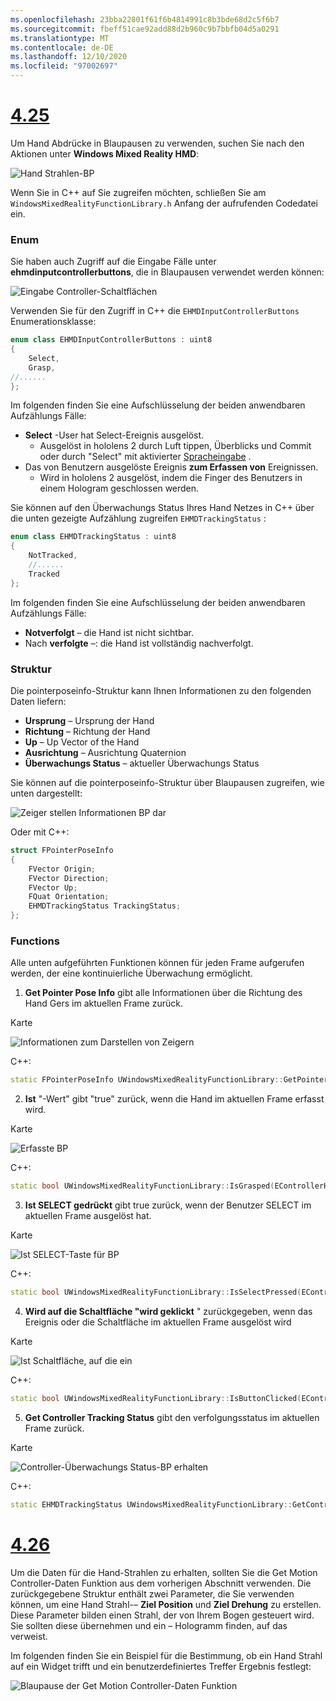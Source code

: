 ```yaml
---
ms.openlocfilehash: 23bba22801f61f6b4814991c8b3bde68d2c5f6b7
ms.sourcegitcommit: fbeff51cae92add88d2b960c9b7bbfb04d5a0291
ms.translationtype: MT
ms.contentlocale: de-DE
ms.lasthandoff: 12/10/2020
ms.locfileid: "97002697"
---
```

# <a name="425"></a>[4.25](#tab/425)

Um Hand Abdrücke in Blaupausen zu verwenden, suchen Sie nach den Aktionen unter **Windows Mixed Reality HMD**:

![Hand Strahlen-BP](../images/unreal/hand-rays-bp.png)

Wenn Sie in C++ auf Sie zugreifen möchten, schließen Sie am `WindowsMixedRealityFunctionLibrary.h` Anfang der aufrufenden Codedatei ein.

### <a name="enum"></a>Enum

Sie haben auch Zugriff auf die Eingabe Fälle unter **ehmdinputcontrollerbuttons**, die in Blaupausen verwendet werden können:

![Eingabe Controller-Schaltflächen](../images/unreal/input-controller-buttons.png)

Verwenden Sie für den Zugriff in C++ die `EHMDInputControllerButtons` Enumerationsklasse:
```cpp
enum class EHMDInputControllerButtons : uint8
{
    Select,
    Grasp,
//......
};
```

Im folgenden finden Sie eine Aufschlüsselung der beiden anwendbaren Aufzählungs Fälle:

* **Select** -User hat Select-Ereignis ausgelöst.
    * Ausgelöst in hololens 2 durch Luft tippen, Überblicks und Commit oder durch "Select" mit aktivierter [Spracheingabe](../unreal-voice-input.md) .
* Das von Benutzern ausgelöste Ereignis **zum Erfassen von** Ereignissen.
    * Wird in hololens 2 ausgelöst, indem die Finger des Benutzers in einem Hologram geschlossen werden.

Sie können auf den Überwachungs Status Ihres Hand Netzes in C++ über die unten gezeigte Aufzählung zugreifen `EHMDTrackingStatus` :

```cpp
enum class EHMDTrackingStatus : uint8
{
    NotTracked,
    //......
    Tracked
};
```

Im folgenden finden Sie eine Aufschlüsselung der beiden anwendbaren Aufzählungs Fälle:

* **Notverfolgt** – die Hand ist nicht sichtbar.
* Nach **verfolgte** –: die Hand ist vollständig nachverfolgt.

### <a name="struct"></a>Struktur

Die pointerposeinfo-Struktur kann Ihnen Informationen zu den folgenden Daten liefern:

* **Ursprung** – Ursprung der Hand
* **Richtung** – Richtung der Hand
* **Up** – Up Vector of the Hand
* **Ausrichtung** – Ausrichtung Quaternion
* **Überwachungs Status** – aktueller Überwachungs Status

Sie können auf die pointerposeinfo-Struktur über Blaupausen zugreifen, wie unten dargestellt:

![Zeiger stellen Informationen BP dar](../images/unreal/pointer-pose-info-bp.png)

Oder mit C++:

```cpp
struct FPointerPoseInfo
{
    FVector Origin;
    FVector Direction;
    FVector Up;
    FQuat Orientation;
    EHMDTrackingStatus TrackingStatus;
};
```

### <a name="functions"></a>Functions

Alle unten aufgeführten Funktionen können für jeden Frame aufgerufen werden, der eine kontinuierliche Überwachung ermöglicht.

1. **Get Pointer Pose Info** gibt alle Informationen über die Richtung des Hand Gers im aktuellen Frame zurück.

Karte

![Informationen zum Darstellen von Zeigern](../images/unreal/get-pointer-pose-info.png)

C++:
```cpp
static FPointerPoseInfo UWindowsMixedRealityFunctionLibrary::GetPointerPoseInfo(EControllerHand hand);
```

2. **Ist** "-Wert" gibt "true" zurück, wenn die Hand im aktuellen Frame erfasst wird.

Karte

![Erfasste BP](../images/unreal/is-grasped-bp.png)

C++:
```cpp
static bool UWindowsMixedRealityFunctionLibrary::IsGrasped(EControllerHand hand);
```

3. **Ist SELECT gedrückt** gibt true zurück, wenn der Benutzer SELECT im aktuellen Frame ausgelöst hat.

Karte

![Ist SELECT-Taste für BP](../images/unreal/is-select-pressed-bp.png)

C++:
```cpp
static bool UWindowsMixedRealityFunctionLibrary::IsSelectPressed(EControllerHand hand);
```

4. **Wird auf die Schaltfläche "wird geklickt** " zurückgegeben, wenn das Ereignis oder die Schaltfläche im aktuellen Frame ausgelöst wird

Karte

![Ist Schaltfläche, auf die ein](../images/unreal/is-button-clicked-bp.png)

C++:
```cpp
static bool UWindowsMixedRealityFunctionLibrary::IsButtonClicked(EControllerHand hand, EHMDInputControllerButtons button);
```

5. **Get Controller Tracking Status** gibt den verfolgungsstatus im aktuellen Frame zurück.

Karte

![Controller-Überwachungs Status-BP erhalten](../images/unreal/get-controller-tracking-status-bp.png)

C++:
```cpp
static EHMDTrackingStatus UWindowsMixedRealityFunctionLibrary::GetControllerTrackingStatus(EControllerHand hand);
```
# <a name="426"></a>[4.26](#tab/426)

Um die Daten für die Hand-Strahlen zu erhalten, sollten Sie die Get Motion Controller-Daten Funktion aus dem vorherigen Abschnitt verwenden. Die zurückgegebene Struktur enthält zwei Parameter, die Sie verwenden können, um eine Hand Strahl-– **Ziel Position** und **Ziel Drehung** zu erstellen. Diese Parameter bilden einen Strahl, der von Ihrem Bogen gesteuert wird. Sie sollten diese übernehmen und ein – Hologramm finden, auf das verweist.

Im folgenden finden Sie ein Beispiel für die Bestimmung, ob ein Hand Strahl auf ein Widget trifft und ein benutzerdefiniertes Treffer Ergebnis festlegt:

![Blaupause der Get Motion Controller-Daten Funktion](../images/unreal-hand-tracking-img-04.png) 